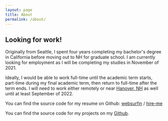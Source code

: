 ```yaml
---
layout: page
title: About
permalink: /about/
---
```

## Looking for work!
Originally from Seattle, I spent four years completing my bachelor's degree in California before 
moving out to NH for graduate school. I am currently looking for employment as I will be completing
my studies in November of 2021. 

Ideally, I would be able to work full-time until the academic term starts, part-time during my 
final academic term, then return to full-time after the term ends. I will need to work either 
remotely or near 
[Hanover, NH](https://www.google.com/maps/d/embed?mid=17CjOoKyKoYhu9KP5Ru1QmxcKKgM) as well until
at least September of 2022.

You can find the source code for my resume on Github:
[websurfin][githome] /
[hire-me](https://github.com/websurfin/hire-me)

You can find the source code for my projects on my [Github][githome].

[githome]: https://github.com/websurfin
